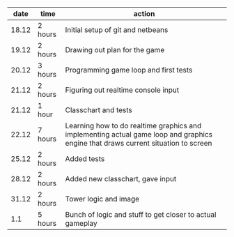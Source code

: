 | date | time | action |
|------|--------|-------|
| 18.12 | 2 hours | Initial setup of git and netbeans |
| 19.12 | 2 hours | Drawing out plan for the game |
| 20.12 | 3 hours | Programming game loop and first tests |
| 21.12 | 2 hours | Figuring out realtime console input |
| 21.12 | 1 hour | Classchart and tests |
| 22.12 | 7 hours | Learning how to do realtime graphics and implementing actual game loop and graphics engine that draws current situation to screen |
| 25.12 | 2 hours | Added tests |
| 28.12 | 2 hours | Added new classchart, gave input |
| 31.12 | 2 hours | Tower logic and image |
| 1.1 | 5 hours | Bunch of logic and stuff to get closer to actual gameplay |